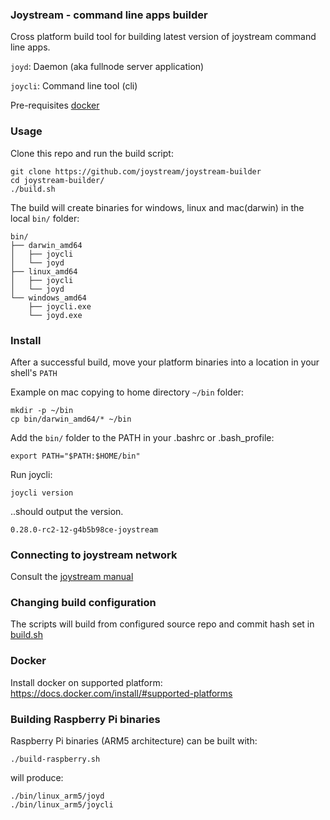 ### Joystream - command line apps builder

Cross platform build tool for building latest version of joystream command line apps.

`joyd`: Daemon (aka fullnode server application)

`joycli`: Command line tool (cli)

Pre-requisites [docker](#docker)

### Usage
Clone this repo and run the build script:

    git clone https://github.com/joystream/joystream-builder
    cd joystream-builder/
    ./build.sh

The build will create binaries for windows, linux and mac(darwin) in the local `bin/` folder:

    bin/
    ├── darwin_amd64
    │   ├── joycli
    │   └── joyd
    ├── linux_amd64
    │   ├── joycli
    │   └── joyd
    └── windows_amd64
        ├── joycli.exe
        └── joyd.exe

### Install
After a successful build, move your platform binaries into a location in your shell's `PATH`

Example on mac copying to home directory `~/bin` folder:

    mkdir -p ~/bin
    cp bin/darwin_amd64/* ~/bin

Add the `bin/` folder to the PATH in your .bashrc or .bash_profile:

    export PATH="$PATH:$HOME/bin"

Run joycli:

    joycli version

..should output the version.

    0.28.0-rc2-12-g4b5b98ce-joystream

### Connecting to joystream network

Consult the [joystream manual](https://github.com/joystream/joystream-manual)

### Changing build configuration
The scripts will build from configured source repo and commit hash set in [build.sh](build.sh)

### <a name="docker"></a> Docker
Install docker on supported platform:
https://docs.docker.com/install/#supported-platforms


### Building Raspberry Pi binaries

Raspberry Pi binaries (ARM5 architecture) can be built with:

    ./build-raspberry.sh


will produce:

    ./bin/linux_arm5/joyd
    ./bin/linux_arm5/joycli
